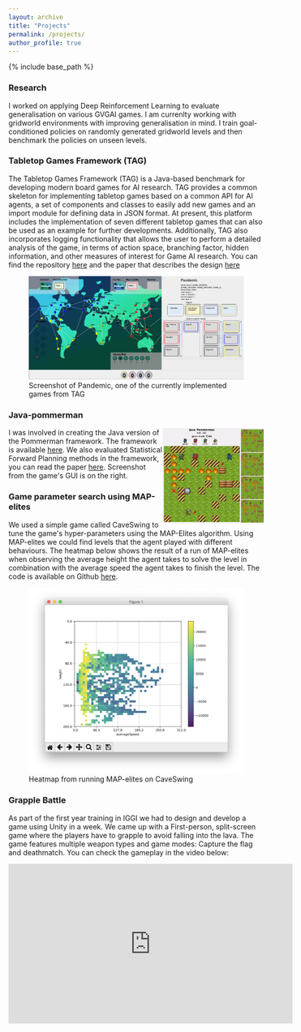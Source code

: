 ```yaml
---
layout: archive
title: "Projects"
permalink: /projects/
author_profile: true
---
```


{% include base_path %}

<!-- Projects page

{% for post in site.projects %}
  {% include archive-single.html %}
{% endfor %}
 -->

### Research
I worked on applying Deep Reinforcement Learning to evaluate generalisation on various GVGAI games. I am currenlty working with gridworld environments with improving generalisation in mind. I train goal-conditioned policies on randomly generated gridworld levels and then benchmark the policies on unseen levels.


### Tabletop Games Framework (TAG)
The Tabletop Games Framework (TAG) is a Java-based benchmark for developing modern board games for AI research. TAG provides a common skeleton for implementing tabletop games based on a common API for AI agents, a set of components and classes to easily add new games and an import module for defining data in JSON format. At present, this platform includes the implementation of seven different tabletop games that can also be used as an example for further developments. Additionally, TAG also incorporates logging functionality that allows the user to perform a detailed analysis of the game, in terms of action space, branching factor, hidden information, and other measures of interest for Game AI research. You can find the repository [here](https://github.com/GAIGResearch/TabletopGames) and the paper that describes the design [here](https://arxiv.org/pdf/2009.12065.pdf)
<figure>
	<img src="/files/tag.png" alt="TAG screenshot">
	<figcaption>Screenshot of Pandemic, one of the currently implemented games from TAG </figcaption>
</figure>


### Java-pommerman
<img src="/files/java-pommerman.png" alt="java-pommerman" width="200" style="float:right">

I was involved in creating the Java version of the Pommerman framework. The framework is available [here](https://github.com/GAIGResearch/java-pommerman). We also evaluated Statistical Forward Planning methods in the framework, you can read the paper [here](https://github.com/GAIGResearch/java-pommerman/raw/master/AIIDE-19_paper-46.pdf). Screenshot from the game's GUI is on the right.

### Game parameter search using MAP-elites
We used a simple game called CaveSwing to tune the game's hyper-parameters using the MAP-Elites algorithm. Using MAP-elites we could find levels that the agent played with different behaviours. The heatmap below shows the result of a run of MAP-elites when observing the average height the agent takes to solve the level in combination with the average speed the agent takes to finish the level. The code is available on Github [here](https://github.com/martinballa/MAPElitesCaveSwing).
<figure>
	<img src="/files/map_elites_heatmap.png" >
	<figcaption>Heatmap from running MAP-elites on CaveSwing</figcaption>
</figure>

### Grapple Battle
As part of the first year training in IGGI we had to design and develop a game using Unity in a week. We came up with a First-person, split-screen game where the players have to grapple to avoid falling into the lava. The game features multiple weapon types and game modes: Capture the flag and deathmatch. You can check the gameplay in the video below:

<center>
	<iframe width="560" height="315" src="https://www.youtube.com/embed/nDR2EJ_dvOw" frameborder="0" allow="accelerometer; autoplay; clipboard-write; encrypted-media; gyroscope; picture-in-picture" allowfullscreen></iframe>
</center>

